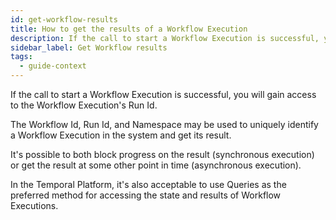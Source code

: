 ```yaml
---
id: get-workflow-results
title: How to get the results of a Workflow Execution
description: If the call to start a Workflow Execution is successful, you will gain access to the Workflow Execution's Run Id.
sidebar_label: Get Workflow results
tags:
  - guide-context
---
```


If the call to start a Workflow Execution is successful, you will gain access to the Workflow Execution's Run Id.

The Workflow Id, Run Id, and Namespace may be used to uniquely identify a Workflow Execution in the system and get its result.

It's possible to both block progress on the result (synchronous execution) or get the result at some other point in time (asynchronous execution).

In the Temporal Platform, it's also acceptable to use Queries as the preferred method for accessing the state and results of Workflow Executions.
